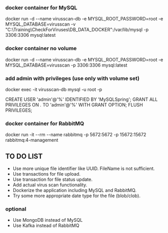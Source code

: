 ### docker container for MySQL
docker run -d --name virusscan-db -e MYSQL_ROOT_PASSWORD=root -e MYSQL_DATABASE=virusscan -v "C:\Training\CheckForViruses\DB_DATA_DOCKER":/var/lib/mysql -p 3306:3306 mysql:latest

### docker container no volume
docker run -d --name virusscan-db -e MYSQL_ROOT_PASSWORD=root -e MYSQL_DATABASE=virusscan -p 3306:3306 mysql:latest

### add admin with privileges (use only with volume set)
docker exec -it virusscan-db mysql -u root -p

CREATE USER 'admin'@'%' IDENTIFIED BY 'MySQLSpring';
GRANT ALL PRIVILEGES ON *.* TO 'admin'@'%' WITH GRANT OPTION;
FLUSH PRIVILEGES;


### docker container for RabbitMQ 
docker run -it --rm --name rabbitmq -p 5672:5672 -p 15672:15672 rabbitmq:4-management


## TO DO LIST
- Use more unique file identifier like UUID. FileName is not sufficient.
- Use transactions for file upload.
- Use transaction for file status update.
- Add actual virus scan functionality.
- Dockerize the application including MySQL and RabbitMQ.
- Try some more appropriate date type for the file (blob/clob).
### optional
- Use MongoDB instead of MySQL
- Use Kafka instead of RabbitMQ
